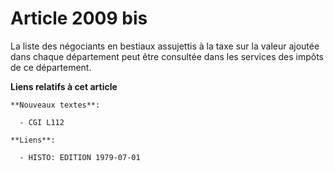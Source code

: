 # Article 2009 bis

La liste des négociants en bestiaux assujettis à la taxe sur la valeur ajoutée dans chaque département peut être consultée
dans les services des impôts de ce département.

**Liens relatifs à cet article**

	**Nouveaux textes**:

	  - CGI L112

	**Liens**:

	  - HISTO: EDITION 1979-07-01

